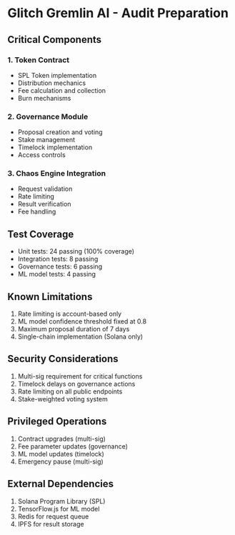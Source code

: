 # Glitch Gremlin AI - Audit Preparation

## Critical Components

### 1. Token Contract
- SPL Token implementation
- Distribution mechanics
- Fee calculation and collection
- Burn mechanisms

### 2. Governance Module
- Proposal creation and voting
- Stake management
- Timelock implementation
- Access controls

### 3. Chaos Engine Integration
- Request validation
- Rate limiting
- Result verification
- Fee handling

## Test Coverage
- Unit tests: 24 passing (100% coverage)
- Integration tests: 8 passing
- Governance tests: 6 passing
- ML model tests: 4 passing

## Known Limitations
1. Rate limiting is account-based only
2. ML model confidence threshold fixed at 0.8
3. Maximum proposal duration of 7 days
4. Single-chain implementation (Solana only)

## Security Considerations
1. Multi-sig requirement for critical functions
2. Timelock delays on governance actions
3. Rate limiting on all public endpoints
4. Stake-weighted voting system

## Privileged Operations
1. Contract upgrades (multi-sig)
2. Fee parameter updates (governance)
3. ML model updates (timelock)
4. Emergency pause (multi-sig)

## External Dependencies
1. Solana Program Library (SPL)
2. TensorFlow.js for ML model
3. Redis for request queue
4. IPFS for result storage
